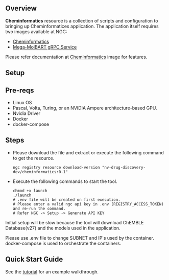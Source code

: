 Overview
-------------------------------------------------------------------------------
**Cheminformatics** resource is a collection of scripts and configuration to bringing up Cheminformatices application. The application itself requires two images available at NGC:
 - [Cheminformatics](https://ngc.nvidia.com/containers/nv-drug-discovery-dev:cheminformatics_demo)
 - [Mega-MolBART gRPC Service](https://ngc.nvidia.com/containers/nv-drug-discovery-dev:megamolbart)

Please refer documentation at [Cheminformatics](https://ngc.nvidia.com/containers/nv-drug-discovery-dev:cheminformatics_demo) image for features.



Setup
-------------------------------------------------------------------------------

## Pre-reqs
 - Linux OS
 - Pascal, Volta, Turing, or an NVIDIA Ampere architecture-based GPU.
 - Nvidia Driver
 - Docker
 - docker-compose


## Steps
  - Please download the file and extract or execute the following command to get the resource.
    ```
    ngc registry resource download-version "nv-drug-discovery-dev/cheminformatics:0.1"
    ```

  - Execute the following commands to start the tool.
    ```
    chmod +x launch
    ./launch
    # .env file will be created on first execution.
    # Please enter a valid ngc api key in .env (REGISTRY_ACCESS_TOKEN) and re-run the command.
    # Refer NGC -> Setup -> Generate API KEY
    ```

Initial setup will be slow because the tool will download ChEMBLE Database(v27) and the models used in the application.


Please use .env file to change SUBNET and IP's used by the container. docker-compose is used to orchestrate the containers.


## Quick Start Guide
See the [tutorial](https://github.com/NVIDIA/cheminformatics/blob/master/tutorial/Tutorial.md) for an example walkthrough.
